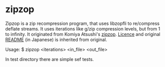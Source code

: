 zipzop
======

Zipzop is a zip recompression program, that uses libzopfli to re/compress deflate streams. It uses iterations like g/zip compression levels, but from 1 to infinity.
It originated from Komiya Atsushi's [zipzop](https://github.com/komiya-atsushi/zipzop). [Licence](license.txt) and original [README](README.md.jp) (in Japanese) is inherited from original.

Usage:
$ zipzop \<iterations\> \<in_file\> \<out_file\>

In test directory there are simple sef tests.
